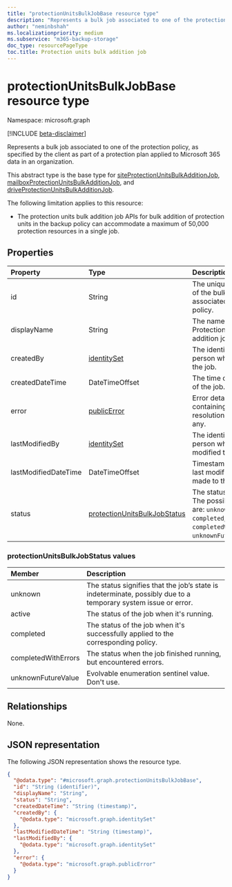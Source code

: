 ```yaml
---
title: "protectionUnitsBulkJobBase resource type"
description: "Represents a bulk job associated to one of the protection policy, as specified by the client as part of a protection plan applied to Microsoft 365 data in an organization."
author: "neminbshah"
ms.localizationpriority: medium
ms.subservice: "m365-backup-storage"
doc_type: resourcePageType
toc.title: Protection units bulk addition job
---
```


# protectionUnitsBulkJobBase resource type

Namespace: microsoft.graph

[!INCLUDE [beta-disclaimer](../../includes/beta-disclaimer.md)]

Represents a bulk job associated to one of the protection policy, as specified by the client as part of a protection plan applied to Microsoft 365 data in an organization.

This abstract type is the base type for [siteProtectionUnitsBulkAdditionJob](../resources/siteProtectionUnitsBulkAdditionJob.md), [mailboxProtectionUnitsBulkAdditionJob](../resources/mailboxprotectionunitsbulkadditionjob.md), and [driveProtectionUnitsBulkAdditionJob](../resources/driveprotectionunitsbulkadditionjob.md).

The following limitation applies to this resource:

- The protection units bulk addition job APIs for bulk addition of protection units in the backup policy can accommodate a maximum of 50,000 protection resources in a single job.

## Properties

|Property|Type|Description|
|:---|:---|:---|
|id|String|The unique identifier of the bulk job associated to the policy.|
|displayName|String|The name of the Protection Units bulk addition job.|
|createdBy|[identitySet](../resources/identityset.md)|The identity of person who created the job.|
|createdDateTime|DateTimeOffset|The time of creation of the job.|
|error|[publicError](../resources/publicerror.md)|Error details containing resource resolution failures, if any.|
|lastModifiedBy|[identitySet](../resources/identityset.md)|The identity of the person who last modified the job.|
|lastModifiedDateTime|DateTimeOffset|Timestamp of the last modification made to the job.|
|status|[protectionUnitsBulkJobStatus](../resources/protectionunitsbulkjobbase.md#protectionunitsbulkjobstatus-values )|The status of the job. The possible values are: `unknown`, `active`, `completed`, `completedWithErrors`, `unknownFutureValue`.|

### protectionUnitsBulkJobStatus values

|Member | Description |
|:------|:------------|
|unknown | The status signifies that the job’s state is indeterminate, possibly due to a temporary system issue or error. |
|active | The status of the job when it's running.|
|completed | The status of the job when it's successfully applied to the corresponding policy.|
|completedWithErrors | The status when the job finished running, but encountered errors.|
|unknownFutureValue | Evolvable enumeration sentinel value. Don't use.    |

## Relationships

None.

## JSON representation

The following JSON representation shows the resource type.
<!-- {
  "blockType": "resource",
  "keyProperty": "id",
  "@odata.type": "microsoft.graph.protectionUnitsBulkJobBase",
  "baseType": "microsoft.graph.entity",
  "openType": false
}
-->
``` json
{
  "@odata.type": "#microsoft.graph.protectionUnitsBulkJobBase",
  "id": "String (identifier)",
  "displayName": "String",
  "status": "String",
  "createdDateTime": "String (timestamp)",
  "createdBy": {
    "@odata.type": "microsoft.graph.identitySet"
  },
  "lastModifiedDateTime": "String (timestamp)",
  "lastModifiedBy": {
    "@odata.type": "microsoft.graph.identitySet"
  },
  "error": {
    "@odata.type": "microsoft.graph.publicError"
  }
}
```
